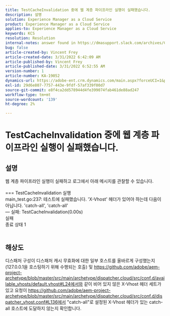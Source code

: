 ```yaml
---
title: TestCacheInvalidation 중에 웹 계층 파이프라인 실행이 실패했습니다.
description: 설명
solution: Experience Manager as a Cloud Service
product: Experience Manager as a Cloud Service
applies-to: Experience Manager as a Cloud Service
keywords: KCS
resolution: Resolution
internal-notes: answer found in https://dmasupport.slack.com/archives/C013SBSHPKK/p1645102872540889?thread_ts=1645102277.855389&cid=C013SBSHPKK
bug: false
article-created-by: Vincent Frey
article-created-date: 3/31/2022 6:42:09 AM
article-published-by: Vincent Frey
article-published-date: 3/31/2022 6:52:55 AM
version-number: 1
article-number: KA-19052
dynamics-url: https://adobe-ent.crm.dynamics.com/main.aspx?forceUCI=1&pagetype=entityrecord&etn=knowledgearticle&id=4a8a30af-bdb0-ec11-9840-0022480bde18
exl-id: 29d6e807-7757-443e-9fdf-57af339f00d7
source-git-commit: e8f4ca2dd578944d4fe399074fab461de88ad247
workflow-type: tm+mt
source-wordcount: '139'
ht-degree: 2%

---
```


# TestCacheInvalidation 중에 웹 계층 파이프라인 실행이 실패했습니다.

## 설명


웹 계층 파이프라인 실행이 실패하고 로그에서 아래 메시지를 관찰할 수 있습니다.
<br><br>=== TestCacheInvalidation 실행
<br>main_test.go:237: 테스트에 실패했습니다. &#39;X-Vhost&#39; 헤더가 있어야 하는데 다음이 아닙니다. &#39;catch-all&#39;, &#39;catch-all&#39;
<br>— 실패: TestCacheInvalidation(0.00s)
<br>실패
<br>종료 상태 1<br><br>



## 해상도


디스패처 구성이 디스패처 캐시 무효화에 대한 일부 호스트를 올바르게 구성했는지(127.0.0.1을 호스팅하기 위해 수행되는 호출) 및 https://github.com/adobe/aem-project-archetype/blob/master/src/main/archetype/dispatcher.cloud/src/conf.d/available_vhosts/default.vhost#L24에서와 같이 비어 있지 않은 X-Vhost 헤더 세트가 있고 요청이 https://github.com/adobe/aem-project-archetype/blob/master/src/main/archetype/dispatcher.cloud/src/conf.d/dispatcher_vhost.conf#L136에서 &quot;catch-all&quot;로 설정된 X-Vhost 헤더가 있는 catch-all 호스트에 도달하지 않는지 확인합니다.
